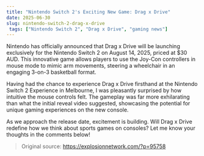 ```yaml
---
title: "Nintendo Switch 2's Exciting New Game: Drag x Drive"
date: 2025-06-30
slug: nintendo-switch-2-drag-x-drive
 tags: ["Nintendo Switch 2", "Drag x Drive", "gaming news"]
---
```

Nintendo has officially announced that Drag x Drive will be launching exclusively for the Nintendo Switch 2 on August 14, 2025, priced at $30 AUD. This innovative game allows players to use the Joy-Con controllers in mouse mode to mimic arm movements, steering a wheelchair in an engaging 3-on-3 basketball format. 

Having had the chance to experience Drag x Drive firsthand at the Nintendo Switch 2 Experience in Melbourne, I was pleasantly surprised by how intuitive the mouse controls felt. The gameplay was far more exhilarating than what the initial reveal video suggested, showcasing the potential for unique gaming experiences on the new console.

As we approach the release date, excitement is building. Will Drag x Drive redefine how we think about sports games on consoles? Let me know your thoughts in the comments below!

> Original source: https://explosionnetwork.com/?p=95758